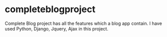 # completeblogproject
Complete Blog project has all the features which a blog app contain. I have used Python, Django, Jquery, Ajax in this project.
